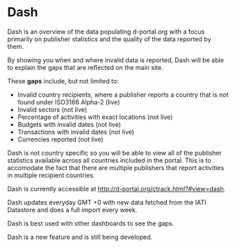 Dash
==========================================

Dash is an overview of the data populating d-portal.org with a focus primarily on publisher statistics and the quality of the data reported by them.

By showing you when and where invalid data is reported, Dash will be able to explain the gaps that are reflected on the main site.

These **gaps** include, but not limited to:

- Invalid country recipients, where a publisher reports a country that is not found under ISO3166 Alpha-2 (live)
- Invalid sectors (not live)
- Percentage of activities with exact locations (not live)
- Budgets with invalid dates (not live)
- Transactions with invalid dates (not live)
- Currencies reported (not live)


Dash is not country specific so you will be able to view all of the publisher statistics available across all countries included in the portal. This is to accomodate the fact that there are multiple publishers that report activities in multiple recipient countries.

Dash is currently accessible at http://d-portal.org/ctrack.html?#view=dash.

Dash updates everyday GMT +0 with new data fetched from the IATI Datastore and does a full import every week.

Dash is best used with other dashboards to see the gaps.

Dash is a new feature and is still being developed.


